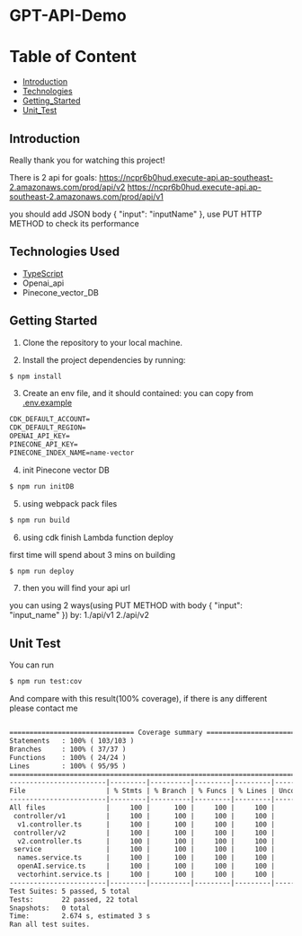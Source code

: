 # GPT-API-Demo

# Table of Content

- [Introduction](#introduction)
- [Technologies](#technologies-used)
- [Getting_Started](#getting-started)
- [Unit_Test](#unit-test)

## Introduction

Really thank you for watching this project!

There is 2 api for goals:
https://ncpr6b0hud.execute-api.ap-southeast-2.amazonaws.com/prod/api/v2
https://ncpr6b0hud.execute-api.ap-southeast-2.amazonaws.com/prod/api/v1

you should add JSON body { "input": "inputName" }, use PUT HTTP METHOD to check its performance

## Technologies Used

- [TypeScript](https://github.com/microsoft/TypeScript)
- Openai_api
- Pinecone_vector_DB

## Getting Started

1. Clone the repository to your local machine.

2. Install the project dependencies by running:

```bash
$ npm install
```

3. Create an env file, and it should contained:
   you can copy from [.env.example]('/.env.example')

```txt
CDK_DEFAULT_ACCOUNT=
CDK_DEFAULT_REGION=
OPENAI_API_KEY=
PINECONE_API_KEY=
PINECONE_INDEX_NAME=name-vector
```

4. init Pinecone vector DB

```bash
$ npm run initDB
```

5. using webpack pack files

```bash
$ npm run build
```

6. using cdk finish Lambda function deploy

first time will spend about 3 mins on building

```bash
$ npm run deploy
```

7. then you will find your api url

you can using 2 ways(using PUT METHOD with body { "input": "input_name" }) by:
1./api/v1
2./api/v2

## Unit Test

You can run

```bash
$ npm run test:cov
```

And compare with this result(100% coverage), if there is any different please contact me

```txt

=============================== Coverage summary ===============================
Statements   : 100% ( 103/103 )
Branches     : 100% ( 37/37 )
Functions    : 100% ( 24/24 )
Lines        : 100% ( 95/95 )
================================================================================
------------------------|---------|----------|---------|---------|-------------------
File                    | % Stmts | % Branch | % Funcs | % Lines | Uncovered Line #s
------------------------|---------|----------|---------|---------|-------------------
All files               |     100 |      100 |     100 |     100 |
 controller/v1          |     100 |      100 |     100 |     100 |
  v1.controller.ts      |     100 |      100 |     100 |     100 |
 controller/v2          |     100 |      100 |     100 |     100 |
  v2.controller.ts      |     100 |      100 |     100 |     100 |
 service                |     100 |      100 |     100 |     100 |
  names.service.ts      |     100 |      100 |     100 |     100 |
  openAI.service.ts     |     100 |      100 |     100 |     100 |
  vectorhint.service.ts |     100 |      100 |     100 |     100 |
------------------------|---------|----------|---------|---------|-------------------
Test Suites: 5 passed, 5 total
Tests:       22 passed, 22 total
Snapshots:   0 total
Time:        2.674 s, estimated 3 s
Ran all test suites.
```
